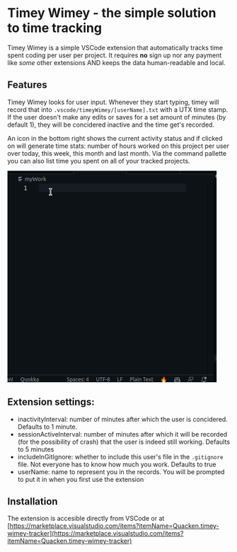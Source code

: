 # Timey Wimey - the simple solution to time tracking

Timey Wimey is a simple VSCode extension that automatically tracks time spent coding per user per project.
It requires **no** sign up nor any payment like *some* other extensions AND keeps the data
human-readable and local.

## Features
Timey Wimey looks for user input. Whenever they start typing, 
timey will record that into `.vscode/timeyWimey/[userName].txt` with 
a UTX time stamp. If the user doesn't make any edits or saves for 
a set amount of minutes (by default 1), they will be concidered 
inactive and the time get's recorded.

An icon in the bottom right shows the current activity status and if clicked on
will generate time stats: number of hours worked on this project per user over 
today, this week, this month and last month. Via the command pallette you can 
also list time you spent on all of your tracked projects.

![Gif showing the usage of the extension!](usage.gif)

## Extension settings:
- inactivityInterval: number of minutes after which the user is concidered. Defaults 
to 1 minute.
- sessionActiveInterval: number of minutes after which it will be recorded (for 
the possibility of crash) that the user is indeed still working. Defaults to 5 minutes
- includeInGitIgnore: whether to include this user's file in the `.gitignore` file. 
Not everyone has to know how much you work. Defaults to true
- userName: name to represent you in the records. You will be prompted to put it in
when you first use the extension

## Installation
The extension is accesible directly from VSCode or at [https://marketplace.visualstudio.com/items?itemName=Quacken.timey-wimey-tracker](https://marketplace.visualstudio.com/items?itemName=Quacken.timey-wimey-tracker)
